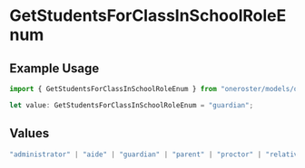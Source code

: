# GetStudentsForClassInSchoolRoleEnum

## Example Usage

```typescript
import { GetStudentsForClassInSchoolRoleEnum } from "oneroster/models/operations";

let value: GetStudentsForClassInSchoolRoleEnum = "guardian";
```

## Values

```typescript
"administrator" | "aide" | "guardian" | "parent" | "proctor" | "relative" | "student" | "teacher"
```